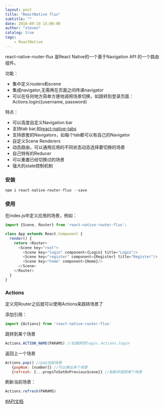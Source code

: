 ```yaml
---
layout: post
title: "ReactNative flux"
subtitle: ""
date: 2016-09-19 15:00:00
author: "steven"
catalog: true
tags:
    - ReactNative
---
```



react-native-router-flux 是React Native的一个基于Navigation API 的一个路由组件。

功能：

* 集中定义routers和scene
* 集成navigator,无需再在页面之间传递navigator
* 可以在任何地方简单方便地调用场景切换，如跳转到登录页面：Actions.login({username, password}

特点：

* 可以高度自定义Navigation bar
* 支持tab bar,如[react-native-tabs](https://github.com/aksonov/react-native-tabs)
* 支持嵌套的Navigators，如每个tab都可以有自己的Navigator
* 自定义Scene Renderers
* 动态路由，可以通用应用的不同状态动态选择要切换的场景
* 自己特有的Reducer
* 可以重置已经切换过的场景
* 强大的state控制机制

### 安装


```javascript
npm i react-native-router-flux --save
```

### 使用

在index.js中定义应用的场景，例如：


```javascript
import {Scene, Router} from 'react-native-router-flux';

class App extends React.Component {
  render() {
    return <Router>
      <Scene key="root">
        <Scene key="login" component={Login} title="Login"/>
        <Scene key="register" component={Register} title="Register"/>
        <Scene key="home" component={Home}/>
      </Scene>
    </Router>
  }
}
```

### Actions

定义完Router之后就可以使用Actions来跳转场景了

添加引用：

```javascript
import {Actions} from 'react-native-router-flux'
```

跳转到某个场景

```javascript
Actions.ACTION_NAME(PARAMS) //如跳转到login，Actions.login
```

返回上一个场景

```javascript
Actions.pop() //pop当前场景
   {popNum: [number]} //可以弹出多个场景
   {refresh: {...propsToSetOnPreviousScene}} //刷新并跳转某个场景
```

刷新当前场景：

```javascript
Actions.refresh(PARAMS)
```   


[#API文档](https://github.com/aksonov/react-native-router-flux/blob/master/docs/API_CONFIGURATION.md)
